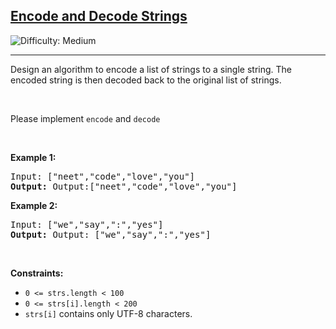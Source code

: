 <h2><a href="https://leetcode.com/problems/encode-and-decode-strings/">Encode and Decode Strings</a></h2> <img src='https://img.shields.io/badge/Difficulty-Medium-orange' alt='Difficulty: Medium' /><hr><p>Design an algorithm to encode a list of strings to a single string. The encoded string is then decoded back to the original list of strings.&nbsp;<p>&nbsp;</p>Please implement <code>encode</code> and <code>decode</code></p>

<p>&nbsp;</p>
<p><strong class="example">Example 1:</strong></p>
<pre>
Input: ["neet","code","love","you"]
<strong>Output:</strong> Output:["neet","code","love","you"]
</pre>

<p><strong class="example">Example 2:</strong></p>
<pre>
Input: ["we","say",":","yes"]
<strong>Output:</strong> Output: ["we","say",":","yes"]
</pre>

<p>&nbsp;</p>
<p><strong>Constraints:</strong></p>

<ul>
	<li><code>0 <= strs.length < 100</code></li>
	<li><code>0 <= strs[i].length < 200</code></li>
	<li><code>strs[i]</code> contains only UTF-8 characters.</li>
</ul>